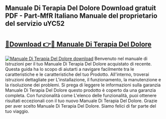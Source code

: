 ## Manuale Di Terapia Del Dolore Download gratuit PDF - Part-MfR Italiano Manuale del proprietario del servizio uYC52

# <h2><a href="http://df9aozg.blite.top/?on=Manuale+Di+Terapia+Del+Dolore">🔗Download 👉🔴 Manuale Di Terapia Del Dolore</a></h2>

[![Manuale Di Terapia Del Dolore download](https://i.imgur.com/lujVjoI.png)](http://df9aozg.blite.top/?on=Manuale+Di+Terapia+Del+Dolore)
Benvenuto nel manuale di Istruzioni per il tuo Manuale Di Terapia Del Dolore acquistato di recente. Questa guida ha lo scopo di aiutarti a navigare facilmente tra le caratteristiche e le caratteristiche del tuo Prodotto. All'interno, troverai istruzioni dettagliate per L'installazione, il funzionamento, la manutenzione e la risoluzione dei problemi. Si prega di leggere le informazioni sulla garanzia Manuale Di Terapia Del Dolore questo prodotto è coperto da una garanzia completa. Con funzionalità come L'elenco delle funzionalità, puoi ottenere risultati eccezionali con il tuo nuovo Manuale Di Terapia Del Dolore. Grazie per aver scelto Manuale Di Terapia Del Dolore. Siamo felici di far parte del tuo viaggio.
